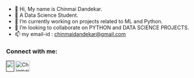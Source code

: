 - 👋 Hi, My name is Chinmai Dandekar.
- 👀 A Data Science Student.
- 🌱 I’m currently working on projects related to ML and Python.
- 💞️ I’m looking to collaborate on PYTHON and DATA SCIENCE PROJECTS.
- 📫 my email-id : chinmaidandekar@gmail.com

<h3 align="left">Connect with me:</h3>
<a href="https://www.instagram.com/chinmai.dandekar10/" target="blank"><img align="center" src="https://raw.githubusercontent.com/rahuldkjain/github-profile-readme-generator/master/src/images/icons/Social/instagram.svg" alt="Chinmai's INSTA" height="30" width="40" /></a>

</a>
<a href=""><img align="left" src="" alt-"Chinmai's LinkedIN" width="22px" height="30" width="40"/></a>

<!---
Chinmai-D10/Chinmai-D10 is a ✨ special ✨ repository because its `README.md` (this file) appears on your GitHub profile.
You can click the Preview link to take a look at your changes.
--->
